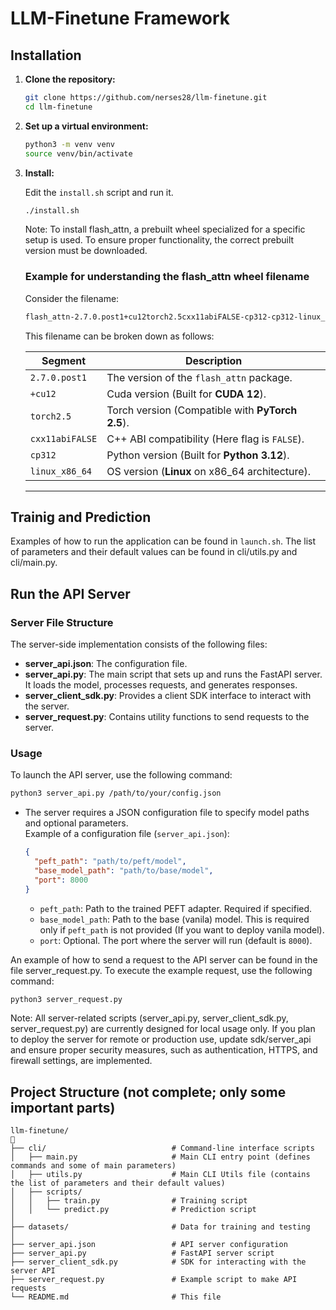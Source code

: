 # LLM-Finetune Framework

## **Installation**

1. **Clone the repository:**

   ```bash
   git clone https://github.com/nerses28/llm-finetune.git
   cd llm-finetune
   
2. **Set up a virtual environment:**

   ```bash
   python3 -m venv venv
   source venv/bin/activate

3. **Install:**

   Edit the `install.sh` script and run it.
   ```bash
   ./install.sh
   ```
   Note: To install flash_attn, a prebuilt wheel specialized for a specific setup is used. To ensure proper functionality, the correct prebuilt version must be downloaded.

   ### Example for understanding the flash_attn wheel filename
   Consider the filename:

   ```bash
   flash_attn-2.7.0.post1+cu12torch2.5cxx11abiFALSE-cp312-cp312-linux_x86_64.whl
   ```
   
   This filename can be broken down as follows:

   | **Segment**                | **Description**                                       |
   |----------------------------|-------------------------------------------------------|
   | `2.7.0.post1`              | The version of the `flash_attn` package.              |
   | `+cu12`                    | Cuda version (Built for **CUDA 12**).                 |
   | `torch2.5`                 | Torch version (Compatible with **PyTorch 2.5**).      |
   | `cxx11abiFALSE`            | C++ ABI compatibility (Here flag is `FALSE`).         |
   | `cp312`                    | Python version (Built for **Python 3.12**).           |
   | `linux_x86_64`             | OS version (**Linux** on x86_64 architecture).        |
   ---

## Trainig and Prediction

  Examples of how to run the application can be found in `launch.sh`. 
  The list of parameters and their default values can be found in cli/utils.py and cli/main.py.
  
## Run the API Server
### Server File Structure
The server-side implementation consists of the following files:

- **server_api.json**: The configuration file.
- **server_api.py**: The main script that sets up and runs the FastAPI server. It loads the model, processes requests, and generates responses.
- **server_client_sdk.py**: Provides a client SDK interface to interact with the server.
- **server_request.py**: Contains utility functions to send requests to the server.

### Usage
To launch the API server, use the following command:

```bash
python3 server_api.py /path/to/your/config.json
```
- The server requires a JSON configuration file to specify model paths and optional parameters.  
  Example of a configuration file (`server_api.json`):
  ```json
  {
    "peft_path": "path/to/peft/model", 
    "base_model_path": "path/to/base/model", 
    "port": 8000
  }
  ```
  - `peft_path`: Path to the trained PEFT adapter. Required if specified.
  - `base_model_path`: Path to the base (vanila) model. This is required only if `peft_path` is not provided (If you want to deploy vanila model).
  - `port`: Optional. The port where the server will run (default is `8000`).

An example of how to send a request to the API server can be found in the file server_request.py. To execute the example request, use the following command:
```bash
python3 server_request.py
```
Note: All server-related scripts (server_api.py, server_client_sdk.py, server_request.py) are currently designed for local usage only. If you plan to deploy the server for remote or production use, update sdk/server_api and ensure proper security measures, such as authentication, HTTPS, and firewall settings, are implemented.

## Project Structure (not complete; only some important parts)

```
llm-finetune/

├── cli/                            # Command-line interface scripts
│   ├── main.py                     # Main CLI entry point (defines commands and some of main parameters)
│   ├── utils.py                    # Main CLI Utils file (contains the list of parameters and their default values)
│   ├── scripts/
│   │   ├── train.py                # Training script
│   │   └── predict.py              # Prediction script
│
├── datasets/                       # Data for training and testing
│
├── server_api.json                 # API server configuration
├── server_api.py                   # FastAPI server script
├── server_client_sdk.py            # SDK for interacting with the server API
├── server_request.py               # Example script to make API requests
└── README.md                       # This file
```
